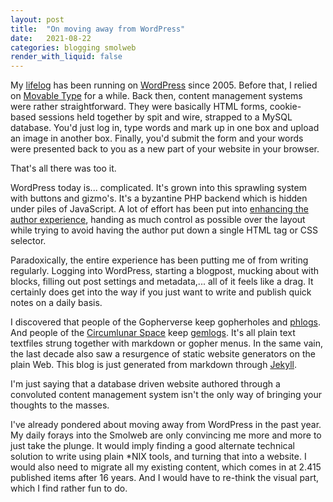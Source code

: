 ```yaml
---
layout: post
title:  "On moving away from WordPress"
date:   2021-08-22
categories: blogging smolweb
render_with_liquid: false
---
```

My [lifelog](https://www.netsensei.be) has been running on [WordPress](https://wordpress.org) since 2005. Before that, I relied on [Movable Type](https://www.movabletype.org/) for a while. Back then, content management systems were rather straightforward. They were basically HTML forms, cookie-based sessions held together by spit and wire,  strapped to a MySQL database. You'd just log in, type words and mark up in one box and upload an image in another box. Finally, you'd submit the form and your words were presented back to you as a new part of your website in your browser.

That's all there was too it.

WordPress today is... complicated. It's grown into this sprawling system with buttons and gizmo's. It's a byzantine PHP backend which is hidden under piles of JavaScript. A lot of effort has been put into [enhancing the author experience](https://wordpress.com/nl/support/wordpress-editor/), handing as much control as possible over the layout while trying to avoid having the author put down a single HTML tag or CSS selector.

Paradoxically, the entire experience has been putting me of from writing regularly. Logging into WordPress, starting a blogpost, mucking about with blocks, filling out post settings and metadata,... all of it feels like a drag. It certainly does get into the way if you just want to write and publish quick notes on a daily basis.

I discovered that people of the Gopherverse keep gopherholes and [phlogs](https://en.wikipedia.org/wiki/Phlog). And people of the [Circumlunar Space](https://circumlunar.space) keep [gemlogs](https://gemini.circumlunar.space/capcom/). It's all plain text textfiles strung together with markdown or gopher menus. In the same vain, the last decade also saw a resurgence of static website generators on the plain Web. This blog is just generated from markdown through [Jekyll](https://jekyllrb.com/).

I'm just saying that a database driven website authored through a convoluted content management system isn't the only way of bringing your thoughts to the masses.

I've already pondered about moving away from WordPress in the past year. My daily forays into the Smolweb are only convincing me more and more to just take the plunge. It would imply finding a good alternate technical solution to write using plain *NIX tools, and turning that into a website. I would also need to migrate all my existing content, which comes in at 2.415 published items after 16 years. And I would have to re-think the visual part, which I find rather fun to do.